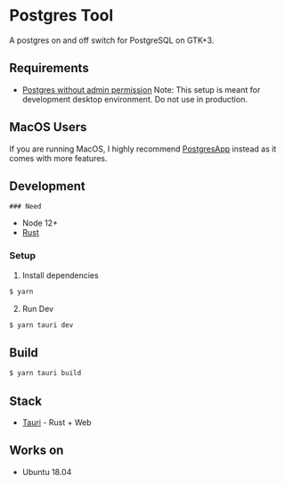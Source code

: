 # Postgres Tool
A postgres on and off switch for PostgreSQL on GTK+3.

## Requirements
- [Postgres without admin permission](https://saveriomiroddi.github.io/Quickly-setting-up-postgresql-for-running-without-admin-permissions/)
    Note: This setup is meant for development desktop environment. Do not use in production.
    
    

## MacOS Users

If you are running MacOS, I highly recommend [PostgresApp](https://github.com/PostgresApp/PostgresApp) instead as it comes with  more features.

## Development

	### Need

- Node 12+
- [Rust](https://www.rust-lang.org/tools/install)

### Setup

1. Install dependencies

```bash
$ yarn
```

2. Run Dev

``` bash
$ yarn tauri dev
```

## Build 

```bash
$ yarn tauri build
```

## Stack

- [Tauri](https://tauri.studio/) - Rust + Web

## Works on
- Ubuntu 18.04